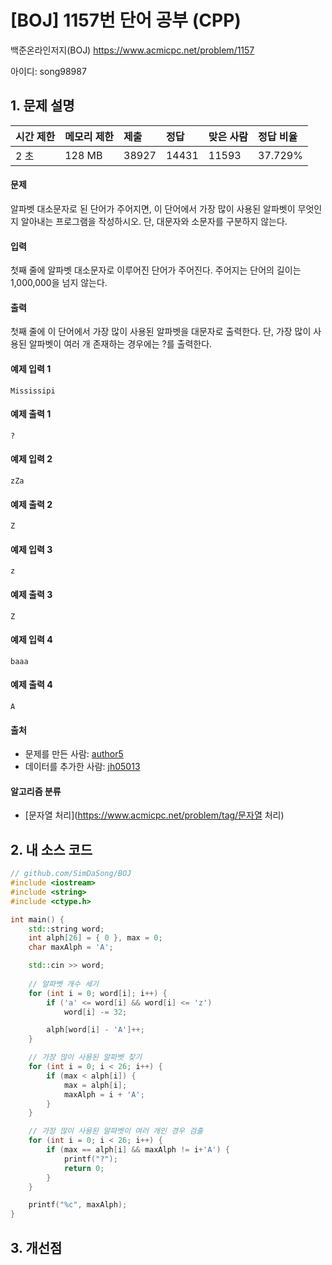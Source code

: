 # [BOJ] 1157번 단어 공부 (CPP)

백준온라인저지(BOJ) https://www.acmicpc.net/problem/1157

아이디: song98987



## 1. 문제 설명

| 시간 제한 | 메모리 제한 | 제출  | 정답  | 맞은 사람 | 정답 비율 |
| :-------- | :---------- | :---- | :---- | :-------- | :-------- |
| 2 초      | 128 MB      | 38927 | 14431 | 11593     | 37.729%   |

#### 문제

알파벳 대소문자로 된 단어가 주어지면, 이 단어에서 가장 많이 사용된 알파벳이 무엇인지 알아내는 프로그램을 작성하시오. 단, 대문자와 소문자를 구분하지 않는다.

#### 입력

첫째 줄에 알파벳 대소문자로 이루어진 단어가 주어진다. 주어지는 단어의 길이는 1,000,000을 넘지 않는다.

#### 출력

첫째 줄에 이 단어에서 가장 많이 사용된 알파벳을 대문자로 출력한다. 단, 가장 많이 사용된 알파벳이 여러 개 존재하는 경우에는 ?를 출력한다.



#### 예제 입력 1 

```
Mississipi
```

#### 예제 출력 1 

```
?
```

#### 예제 입력 2 

```
zZa
```

#### 예제 출력 2 

```
Z
```

#### 예제 입력 3 

```
z
```

#### 예제 출력 3

```
Z
```

#### 예제 입력 4

```
baaa
```

#### 예제 출력 4

```
A
```



#### 출처

- 문제를 만든 사람: [author5](https://www.acmicpc.net/user/author5)
- 데이터를 추가한 사람: [jh05013](https://www.acmicpc.net/user/jh05013)

#### 알고리즘 분류

- [문자열 처리](https://www.acmicpc.net/problem/tag/문자열 처리)



## 2. 내 소스 코드

```C++
// github.com/SimDaSong/BOJ
#include <iostream>
#include <string>
#include <ctype.h>

int main() {
	std::string word;
	int alph[26] = { 0 }, max = 0;
	char maxAlph = 'A';

	std::cin >> word;
	
	// 알파벳 개수 세기
	for (int i = 0; word[i]; i++) {
		if ('a' <= word[i] && word[i] <= 'z')
			word[i] -= 32;

		alph[word[i] - 'A']++;
	}

	// 가장 많이 사용된 알파벳 찾기
	for (int i = 0; i < 26; i++) {
		if (max < alph[i]) {
			max = alph[i];
			maxAlph = i + 'A';
		}
	}

	// 가장 많이 사용된 알파벳이 여러 개인 경우 검출
	for (int i = 0; i < 26; i++) {
		if (max == alph[i] && maxAlph != i+'A') {
			printf("?");
			return 0;
		}
	}

	printf("%c", maxAlph);
}
```



## 3. 개선점

